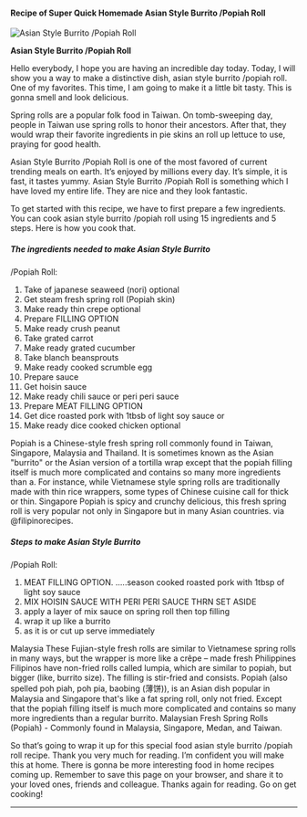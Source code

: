             

#### Recipe of Super Quick Homemade Asian Style Burrito /Popiah Roll

![Asian Style Burrito
/Popiah Roll](https://img-global.cpcdn.com/recipes/51735031/751x532cq70/asian-style-burrito-popiah-roll-recipe-main-photo.jpg)

**Asian Style Burrito /Popiah Roll**

Hello everybody, I hope you are having an incredible day today. Today, I will show you a way to make a distinctive dish, asian style burrito /popiah roll. One of my favorites. This time, I am going to make it a little bit tasty. This is gonna smell and look delicious.

Spring rolls are a popular folk food in Taiwan. On tomb-sweeping day, people in Taiwan use spring rolls to honor their ancestors. After that, they would wrap their favorite ingredients in pie skins an roll up lettuce to use, praying for good health.

Asian Style Burrito /Popiah Roll is one of the most favored of current trending meals on earth. It’s enjoyed by millions every day. It’s simple, it is fast, it tastes yummy. Asian Style Burrito /Popiah Roll is something which I have loved my entire life. They are nice and they look fantastic.

To get started with this recipe, we have to first prepare a few ingredients. You can cook asian style burrito /popiah roll using 15 ingredients and 5 steps. Here is how you cook that.

##### The ingredients needed to make Asian Style Burrito

/Popiah Roll:

1.  Take of japanese seaweed (nori) optional
2.  Get steam fresh spring roll (Popiah skin)
3.  Make ready thin crepe optional
4.  Prepare FILLING OPTION
5.  Make ready crush peanut
6.  Take grated carrot
7.  Make ready grated cucumber
8.  Take blanch beansprouts
9.  Make ready cooked scrumble egg
10.  Prepare sauce
11.  Get hoisin sauce
12.  Make ready chili sauce or peri peri sauce
13.  Prepare MEAT FILLING OPTION
14.  Get dice roasted pork with 1tbsb of light soy sauce or
15.  Make ready dice cooked chicken optional

Popiah is a Chinese-style fresh spring roll commonly found in Taiwan, Singapore, Malaysia and Thailand. It is sometimes known as the Asian "burrito" or the Asian version of a tortilla wrap except that the popiah filling itself is much more complicated and contains so many more ingredients than a. For instance, while Vietnamese style spring rolls are traditionally made with thin rice wrappers, some types of Chinese cuisine call for thick or thin. Singapore Popiah is spicy and crunchy delicious, this fresh spring roll is very popular not only in Singapore but in many Asian countries. via @filipinorecipes.

##### Steps to make Asian Style Burrito

/Popiah Roll:

1.  MEAT FILLING OPTION. …..season cooked roasted pork with 1tbsp of light soy sauce
2.  MIX HOISIN SAUCE WITH PERI PERI SAUCE THRN SET ASIDE
3.  apply a layer of mix sauce on spring roll then top filling
4.  wrap it up like a burrito
5.  as it is or cut up serve immediately

Malaysia These Fujian-style fresh rolls are similar to Vietnamese spring rolls in many ways, but the wrapper is more like a crêpe – made fresh Philippines Filipinos have non-fried rolls called lumpia, which are similar to popiah, but bigger (like, burrito size). The filling is stir-fried and consists. Popiah (also spelled poh piah, poh pia, baobing (薄饼)), is an Asian dish popular in Malaysia and Singapore that's like a fat spring roll, only not fried. Except that the popiah filling itself is much more complicated and contains so many more ingredients than a regular burrito. Malaysian Fresh Spring Rolls (Popiah) - Commonly found in Malaysia, Singapore, Medan, and Taiwan.

So that’s going to wrap it up for this special food asian style burrito /popiah roll recipe. Thank you very much for reading. I’m confident you will make this at home. There is gonna be more interesting food in home recipes coming up. Remember to save this page on your browser, and share it to your loved ones, friends and colleague. Thanks again for reading. Go on get cooking!

* * *